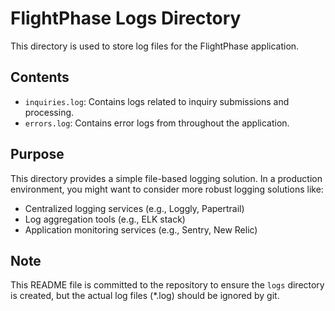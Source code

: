 # FlightPhase Logs Directory

This directory is used to store log files for the FlightPhase application.

## Contents

- `inquiries.log`: Contains logs related to inquiry submissions and processing.
- `errors.log`: Contains error logs from throughout the application.

## Purpose

This directory provides a simple file-based logging solution. In a production environment, you might want to consider more robust logging solutions like:

- Centralized logging services (e.g., Loggly, Papertrail)
- Log aggregation tools (e.g., ELK stack)
- Application monitoring services (e.g., Sentry, New Relic)

## Note

This README file is committed to the repository to ensure the `logs` directory is created, but the actual log files (*.log) should be ignored by git. 